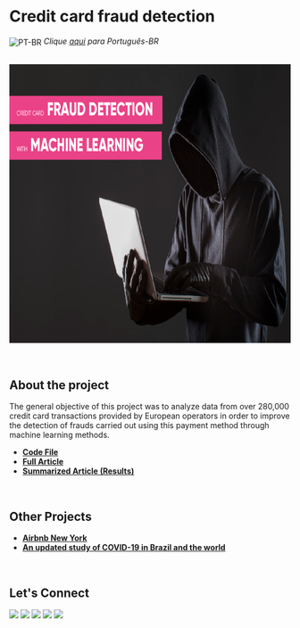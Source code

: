 # Credit card fraud detection

<img align="center" alt="PT-BR" height="30" width="30" src="https://em-content.zobj.net/thumbs/120/whatsapp/326/flag-brazil_1f1e7-1f1f7.png"> _Clique [aqui](https://github.com/raffaloffredo/fraud_detection_portuguese) para Português-BR_   
<br/>

<p align="center">
  <img src="fraud_detection.png" height=500px>
</p>
<br/>

## About the project
The general objective of this project was to analyze data from over 280,000 credit card transactions provided by European operators in order to improve the detection of frauds carried out using this payment method through machine learning methods.


* **[Code File](https://github.com/raffaloffredo/fraud_detection/blob/main/%5BLoffredoDS%5D_Credit_card_fraud_detection.ipynb)**
* **[Full Article](https://medium.com/@loffredo.ds/construction-of-machine-learning-models-to-predict-credit-card-fraud-e926fca4229c)**
* **[Summarized Article (Results)](https://www.linkedin.com/pulse/results-obtained-machine-learning-models-predict-credit-loffredo)**
<br/>

## Other Projects

* **[Airbnb New York](https://github.com/raffaloffredo/airbnb_new_york)**
* **[An updated study of COVID-19 in Brazil and the world](https://github.com/raffaloffredo/covid_2023)**
<br/>

 ## Let's Connect
<div>
  <a href="https://www.linkedin.com/in/raffaela-loffredo/" target="_blank"><img src="https://img.shields.io/badge/-LinkedIn-%230077B5?style=for-the-badge&logo=linkedin&logoColor=white" target="_blank"></a>
    <a href="https://sites.google.com/view/loffredo/" target="_blank"><img src="https://img.shields.io/badge/website-000000?style=for-the-badge&logo=About.me&logoColor=white"></a>
  <a href = "mailto:raffaloffredo@protonmail.com"><img src="https://img.shields.io/badge/ProtonMail-8B89CC?style=for-the-badge&logo=protonmail&logoColor=white" target="_blank"></a>
  <a href="https://instagram.com/loffredo.ds" target="_blank"><img src="https://img.shields.io/badge/-Instagram-%23E4405F?style=for-the-badge&logo=instagram&logoColor=white" target="_blank"></a>
  <a href="https://medium.com/@loffredo.ds" target="_blank"><img src="https://img.shields.io/badge/Medium-12100E?style=for-the-badge&logo=medium&logoColor=white"></a>
</div>
